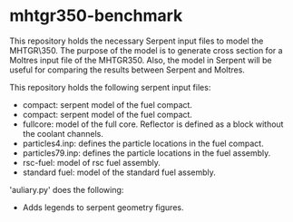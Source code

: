 # mhtgr350-benchmark

This repository holds the necessary Serpent input files to model the MHTGR\350.
The purpose of the model is to generate cross section for a Moltres input file of the MHTGR350.
Also, the model in Serpent will be useful for comparing the results between Serpent and Moltres.

This repository holds the following serpent input files:

* compact: serpent model of the fuel compact.
* compact: serpent model of the fuel compact.
* fullcore: model of the full core. Reflector is defined as a block without the coolant channels.
* particles4.inp: defines the particle locations in the fuel compact.
* particles79.inp: defines the particle locations in the fuel assembly.
* rsc-fuel: model of rsc fuel assembly.
* standard fuel: model of the standard fuel assembly.

'auliary.py' does the following:
- Adds legends to serpent geometry figures.
